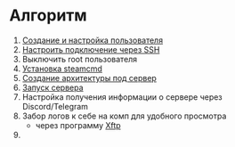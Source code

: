 # Алгоритм
1. [Создание и настройка пользователя](CreateUser.md)
2. [Настроить подключение через SSH](SettingSSHConnection.md)
3. Выключить root пользователя
4. [Установка steamcmd](InstallSteamCmd.md)
5. [Создание архитектуры под сервер](CreateArchitecture.md)
7. [Запуск сервера](StartServer.md)
8. Настройка получения информации о сервере через Discord/Telegram
9. Забор логов к себе на комп для удобного просмотра
   - через программу [Xftp](https://www.netsarang.com/en/xftp/)
10. 

